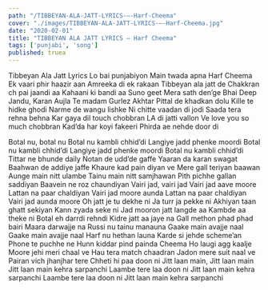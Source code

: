 ```yaml
---
path: "/TIBBEYAN-ALA-JATT-LYRICS-–-Harf-Cheema"
cover: "./images/TIBBEYAN-ALA-JATT-LYRICS-–-Harf-Cheema.jpg"
date: "2020-02-01"
title: "TIBBEYAN ALA JATT LYRICS – Harf Cheema"
tags: ['punjabi', 'song']
published: truea
---
```


Tibbeyan Ala Jatt Lyrics
Lo bai punjabiyon
Main twada apna Harf Cheema
Ek vaari phir haazir aan
Amreeka di ek rakaan
Tibbeyan ala jatt de
Chakkran ch pai jaandi aa
Kahaani ki bandi aa
Suno geet
Mera sath den’ge
Bhai Deep Jandu, Karan Aujla
Te madam Gurlez Akhtar
Pittal de khadkan dolu
Kille te hidke ghodi
Narme de wangu lishke
Ni chitte vaadan di jodi
Saada tera rehna behna
Kar gaya dil touch chobbran
LA di jatti vallon
Ve love you so much chobbran
Kad’da har koyi fakeeri
Phirda ae nehde door di






Botal nu, botal nu
Botal nu kambli chhid’di
Langiye jadd phenke moordi
Botal nu kambli chhid’di
Langiye jadd phenke moordi
Botal nu kambli chhid’di
Tittar ne bhunde daily
Notan de udd’de gaffe
Yaaran da karan swagat
Baahwan de addiye jaffe
Khaure kad pain diyan ve
Mere gall teriyan baawan
Aunge main nitt ulambe
Tainu main nitt samjhawan
Pith pichhe gallan saddiyan
Baavein ne roz chaundiyan
Vairi jad, vairi jad
Vairi jad aave moore
Lattan na paar chaldiyan
Vairi jad moore aunda
Lattan na paar chaldiyan
Vairi jad aunda moore
Oh jatt je tu dekhe ni
Ja turr ja pekke ni
Akhiyan taan ghatt sekiyan
Kann zyada seke ni
Jad mooron jatt langde aa
Kambde aa theke ni
Botal eh darrdi rehndi
Kidre jatt aa jaye na
Gall methon phad phad bairi
Maara darwajje na
Russi nu tainu manauna
Gaake main avajje naal
Gaake main avajje naal
Harf nu hethan launa
Karde si jehde scheme’an
Phone te puchhe ne
Hunn kiddar pind painda Cheema
Ho laugi agg kaalje
Moore jehi meri chaal ve
Hau tera match chaadran
Jadon mere suit naal ve
Pairan vich jhanjhar tere
Chheti hi paa doon ni
Jitt laan main, Jitt laan main
Jitt laan main kehra sarpanchi
Laambe tere laa doon ni
Jitt laan main kehra sarpanchi
Laambe tere laa doon ni
Jitt laan main kehra sarpanchi
